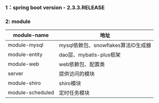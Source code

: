 ### 1：spring boot version - 2.3.3.RELEASE
### 2: module
module-name | 地址 
---|---
module-mysql | mysql依赖包、snowflakes算法ID生成器
module-entity | dao层、mybatis-plus框架
module-web | web依赖包、配置类
server | 提供访问的模块
module-shiro | shiro模块
module-scheduled | 定时任务模块
